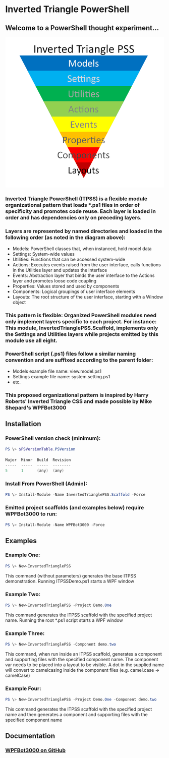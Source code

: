 # Inverted Triangle PowerShell

## Welcome to a PowerShell thought experiment...

<img src="/docs/itpss.diagram.png" alt="Inverted Triangle PowerShell diagram: Models, Settings, Utilities, Actions, Events, Properties, Components, Layouts" />

### Inverted Triangle PowerShell (ITPSS) is a flexible module organizational pattern that loads *.ps1 files in order of specificity and promotes code reuse. Each layer is loaded in order and has dependencies only on preceding layers. 

### Layers are represented by named directories and loaded in the following order (as noted in the diagram above):
  - Models: PowerShell classes that, when instanced, hold model data
  - Settings: System-wide values
  - Utilities: Functions that can be accessed system-wide
  - Actions: Executes events raised from the user interface, calls functions in the Utilities layer and updates the interface
  - Events: Abstraction layer that binds the user interface to the Actions layer and promotes loose code coupling
  - Properties: Values stored and used by components
  - Components: Logical groupings of user interface elements
  - Layouts: The root structure of the user interface, starting with a Window object

### This pattern is flexible: Organized PowerShell modules need only implement layers specific to each project. For instance: This module, InvertedTrianglePSS.Scaffold, implements only the Settings and Utilities layers while projects emitted by this module use all eight.

### PowerShell script (.ps1) files follow a similar naming convention and are suffixed according to the parent folder:
  - Models example file name: view.model.ps1
  - Settings example file name: system.setting.ps1
  - etc.

### This proposed organizational pattern is inspired by Harry Roberts' Inverted Triangle CSS and made possible by Mike Shepard's WPFBot3000

## Installation

### PowerShell version check (minimum):
```PowerShell
PS \> $PSVersionTable.PSVersion

Major  Minor  Build  Revision
-----  -----  -----  --------
5      1      (any)  (any)
```

### Install From PowerShell (Admin):
```PowerShell
PS \> Install-Module -Name InvertedTrianglePSS.Scaffold -Force
```

### Emitted project scaffolds (and examples below) require WPFBot3000 to run:
```PowerShell
PS \> Install-Module -Name WPFBot3000 -Force
```

## Examples
### Example One:
```PowerShell
PS \> New-InvertedTrianglePSS
```

This command (without parameters) generates the base ITPSS demonstration. Running ITPSSDemo.ps1 starts a WPF window

### Example Two:
```PowerShell
PS \> New-InvertedTrianglePSS -Project Demo.One
```

This command generates the ITPSS scaffold with the specified project name. Running the root *.ps1 script starts a WPF window

### Example Three:
```PowerShell
PS \> New-InvertedTrianglePSS -Component demo.two
```

This command, when run inside an ITPSS scaffold, generates a component and supporting files with the specified component name. The component var needs to be placed into a layout to be visible. A dot in the supplied name will convert to camelcasing inside the component files (e.g. camel.case -> camelCase)

### Example Four:
```PowerShell
PS \> New-InvertedTrianglePSS -Project Demo.One -Component demo.two
```

This command generates the ITPSS scaffold with the specified project name and then generates a component and supporting files with the specified component name

## Documentation

### [WPFBot3000 on GitHub][github-wpfbot]

[github-wpfbot]: https://github.com/MikeShepard/WPFBot3000
